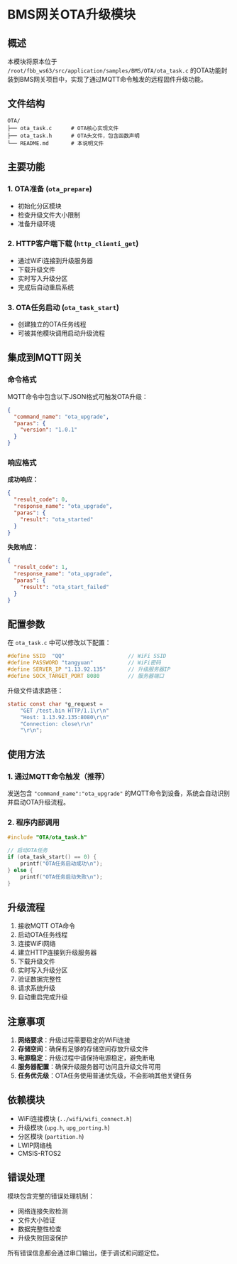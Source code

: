# BMS网关OTA升级模块

## 概述

本模块将原本位于 `/root/fbb_ws63/src/application/samples/BMS/OTA/ota_task.c` 的OTA功能封装到BMS网关项目中，实现了通过MQTT命令触发的远程固件升级功能。

## 文件结构

```
OTA/
├── ota_task.c      # OTA核心实现文件
├── ota_task.h      # OTA头文件，包含函数声明
└── README.md       # 本说明文件
```

## 主要功能

### 1. OTA准备 (`ota_prepare`)
- 初始化分区模块
- 检查升级文件大小限制
- 准备升级环境

### 2. HTTP客户端下载 (`http_clienti_get`)
- 通过WiFi连接到升级服务器
- 下载升级文件
- 实时写入升级分区
- 完成后自动重启系统

### 3. OTA任务启动 (`ota_task_start`)
- 创建独立的OTA任务线程
- 可被其他模块调用启动升级流程

## 集成到MQTT网关

### 命令格式

MQTT命令中包含以下JSON格式可触发OTA升级：

```json
{
  "command_name": "ota_upgrade",
  "paras": {
    "version": "1.0.1"
  }
}
```

### 响应格式

**成功响应：**
```json
{
  "result_code": 0,
  "response_name": "ota_upgrade",
  "paras": {
    "result": "ota_started"
  }
}
```

**失败响应：**
```json
{
  "result_code": 1,
  "response_name": "ota_upgrade",
  "paras": {
    "result": "ota_start_failed"
  }
}
```

## 配置参数

在 `ota_task.c` 中可以修改以下配置：

```c
#define SSID  "QQ"                    // WiFi SSID
#define PASSWORD "tangyuan"           // WiFi密码
#define SERVER_IP "1.13.92.135"       // 升级服务器IP
#define SOCK_TARGET_PORT 8080         // 服务器端口
```

升级文件请求路径：
```c
static const char *g_request = 
    "GET /test.bin HTTP/1.1\r\n"
    "Host: 1.13.92.135:8080\r\n"
    "Connection: close\r\n"
    "\r\n";
```

## 使用方法

### 1. 通过MQTT命令触发（推荐）

发送包含 `"command_name":"ota_upgrade"` 的MQTT命令到设备，系统会自动识别并启动OTA升级流程。

### 2. 程序内部调用

```c
#include "OTA/ota_task.h"

// 启动OTA任务
if (ota_task_start() == 0) {
    printf("OTA任务启动成功\n");
} else {
    printf("OTA任务启动失败\n");
}
```

## 升级流程

1. 接收MQTT OTA命令
2. 启动OTA任务线程
3. 连接WiFi网络
4. 建立HTTP连接到升级服务器
5. 下载升级文件
6. 实时写入升级分区
7. 验证数据完整性
8. 请求系统升级
9. 自动重启完成升级

## 注意事项

1. **网络要求**：升级过程需要稳定的WiFi连接
2. **存储空间**：确保有足够的存储空间存放升级文件
3. **电源稳定**：升级过程中请保持电源稳定，避免断电
4. **服务器配置**：确保升级服务器可访问且升级文件可用
5. **任务优先级**：OTA任务使用普通优先级，不会影响其他关键任务

## 依赖模块

- WiFi连接模块 (`../wifi/wifi_connect.h`)
- 升级模块 (`upg.h`, `upg_porting.h`)
- 分区模块 (`partition.h`)
- LWIP网络栈
- CMSIS-RTOS2

## 错误处理

模块包含完整的错误处理机制：
- 网络连接失败检测
- 文件大小验证
- 数据完整性检查
- 升级失败回滚保护

所有错误信息都会通过串口输出，便于调试和问题定位。